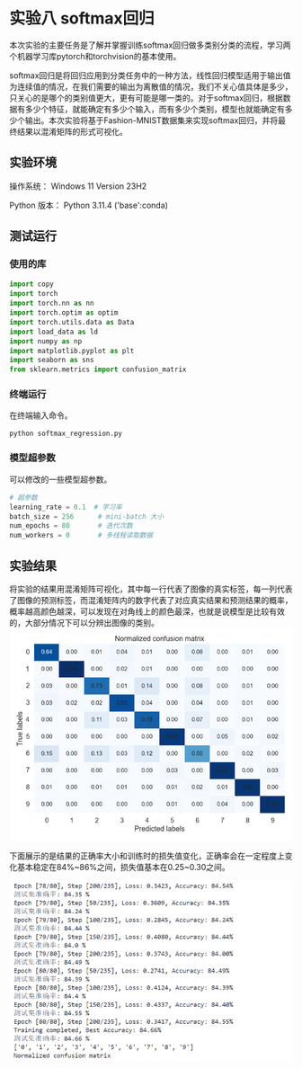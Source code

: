 # 实验八 softmax回归
本次实验的主要任务是了解并掌握训练softmax回归做多类别分类的流程，学习两个机器学习库pytorch和torchvision的基本使用。

softmax回归是将回归应用到分类任务中的一种方法，线性回归模型适用于输出值为连续值的情况，在我们需要的输出为离散值的情况，我们不关心值具体是多少，只关心的是哪个的类别值更大，更有可能是哪一类的。对于softmax回归，根据数据有多少个特征，就能确定有多少个输入，而有多少个类别，模型也就能确定有多少个输出。本次实验将基于Fashion-MNIST数据集来实现softmax回归，并将最终结果以混淆矩阵的形式可视化。

## 实验环境
操作系统： Windows 11 Version 23H2 

Python 版本： Python 3.11.4 ('base':conda)

## 测试运行

### 使用的库

```python
import copy
import torch
import torch.nn as nn
import torch.optim as optim
import torch.utils.data as Data
import load_data as ld
import numpy as np
import matplotlib.pyplot as plt
import seaborn as sns
from sklearn.metrics import confusion_matrix
```

### 终端运行

在终端输入命令。
```shell
python softmax_regression.py
```

### 模型超参数
可以修改的一些模型超参数。
```python
# 超参数
learning_rate = 0.1  # 学习率
batch_size = 256      # mini-batch 大小
num_epochs = 80       # 迭代次数
num_workers = 0       # 多线程读取数据
```

## 实验结果

将实验的结果用混淆矩阵可视化，其中每一行代表了图像的真实标签，每一列代表了图像的预测标签，而混淆矩阵内的数字代表了对应真实结果和预测结果的概率，概率越高颜色越深，可以发现在对角线上的颜色最深，也就是说模型是比较有效的，大部分情况下可以分辨出图像的类别。
<img src="figure/result.png">


下面展示的是结果的正确率大小和训练时的损失值变化，正确率会在一定程度上变化基本稳定在84%~86%之间，损失值基本在0.25~0.30之间。

<img src="figure/accuracy.png">

